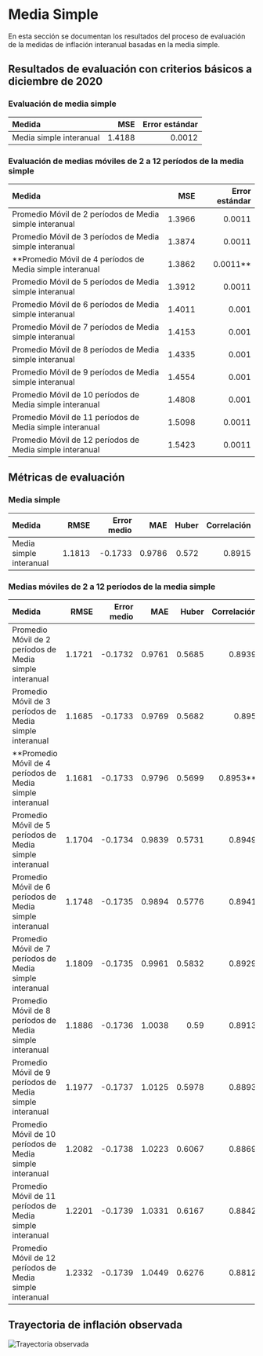# Media Simple 

En esta sección se documentan los resultados del proceso de evaluación de la medidas de inflación interanual basadas en la media simple.

## Resultados de evaluación con criterios básicos a diciembre de 2020

### Evaluación de media simple

| Medida                   |      MSE | Error estándar |
| :----------------------- | -------: | -------------: |
|  Media simple interanual |   1.4188 |         0.0012 |


### Evaluación de medias móviles de 2 a 12 períodos de la media simple

| Medida                                                   |      MSE | Error estándar|
| :------------------------------------------------------- | -------: | ------------: |
|  Promedio Móvil de 2 períodos de Media simple interanual |   1.3966 |        0.0011 |
|  Promedio Móvil de 3 períodos de Media simple interanual |   1.3874 |        0.0011 |
|  **Promedio Móvil de 4 períodos de Media simple interanual |   1.3862 |        0.0011** |
|  Promedio Móvil de 5 períodos de Media simple interanual |   1.3912 |        0.0011 |
|  Promedio Móvil de 6 períodos de Media simple interanual |   1.4011 |         0.001 |
|  Promedio Móvil de 7 períodos de Media simple interanual |   1.4153 |         0.001 |
|  Promedio Móvil de 8 períodos de Media simple interanual |   1.4335 |         0.001 |
|  Promedio Móvil de 9 períodos de Media simple interanual |   1.4554 |         0.001 |
| Promedio Móvil de 10 períodos de Media simple interanual |   1.4808 |         0.001 |
| Promedio Móvil de 11 períodos de Media simple interanual |   1.5098 |        0.0011 |
| Promedio Móvil de 12 períodos de Media simple interanual |   1.5423 |        0.0011 |

## Métricas de evaluación 

### Media simple
| Medida                  |     RMSE | Error medio |      MAE |    Huber | Correlación |
| :------------------     | -------: | ----------: | -------: | -------: | ----------: |
| Media simple interanual |   1.1813 |     -0.1733 |   0.9786 |    0.572 |      0.8915 |



### Medias móviles de 2 a 12 períodos de la media simple
| Medida                                                   |   RMSE | Error medio |    MAE |  Huber | Correlación |
| :------------------------------------------------------- | -----: | ----------: | -----: | -----: | ----------: |
|  Promedio Móvil de 2 períodos de Media simple interanual | 1.1721 |     -0.1732 | 0.9761 | 0.5685 |      0.8939 |
|  Promedio Móvil de 3 períodos de Media simple interanual | 1.1685 |     -0.1733 | 0.9769 | 0.5682 |       0.895 |
|  **Promedio Móvil de 4 períodos de Media simple interanual | 1.1681 |     -0.1733 | 0.9796 | 0.5699 |      0.8953** |       
|  Promedio Móvil de 5 períodos de Media simple interanual | 1.1704 |     -0.1734 | 0.9839 | 0.5731 |      0.8949 |         
|  Promedio Móvil de 6 períodos de Media simple interanual | 1.1748 |     -0.1735 | 0.9894 | 0.5776 |      0.8941 |     
|  Promedio Móvil de 7 períodos de Media simple interanual | 1.1809 |     -0.1735 | 0.9961 | 0.5832 |      0.8929 |     
|  Promedio Móvil de 8 períodos de Media simple interanual | 1.1886 |     -0.1736 | 1.0038 |   0.59 |      0.8913 |     
|  Promedio Móvil de 9 períodos de Media simple interanual | 1.1977 |     -0.1737 | 1.0125 | 0.5978 |      0.8893 |     
| Promedio Móvil de 10 períodos de Media simple interanual | 1.2082 |     -0.1738 | 1.0223 | 0.6067 |      0.8869 |     
| Promedio Móvil de 11 períodos de Media simple interanual | 1.2201 |     -0.1739 | 1.0331 | 0.6167 |      0.8842 |     
| Promedio Móvil de 12 períodos de Media simple interanual | 1.2332 |     -0.1739 | 1.0449 | 0.6276 |      0.8812 |   


## Trayectoria de inflación observada

![Trayectoria observada](images/SimpleMean/obs_trajectory.svg)
